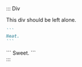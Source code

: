 ::: Div

This div should be left alone.

  ```` {.markdown add-fences=yes rewrite=no}
  ```
  Neat.
  ```
  ````

  <div add-fences=yes class="one two" id=plain rewrite=no>
  ```
  Sweet.
  ```
  </div>
:::
